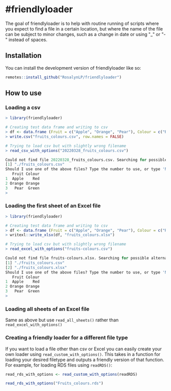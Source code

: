 #friendlyloader
========

The goal of friendlyloader is to help with routine running of scripts 
where you expect to find a file in a certain location, but where the
name of the file can be subject to minor changes, such as a change in 
date or using "_" or "-" instead of spaces.

## Installation

You can install the development version of friendlyloader like so:

``` r
remotes::install_github("RosalynLP/friendlyloader")
```

## How to use

### Loading a csv 
``` r
> library(friendlyloader)

# Creating test data frame and writing to csv
> df <- data.frame (Fruit = c("Apple", "Orange", "Pear"), Colour = c("Red", "Orange", "Green"))
> write.csv("fruits_colours.csv", row.names = FALSE)

# Trying to load csv but with slightly wrong filename
> read_csv_with_options("20220328_fruits_colours.csv")

Could not find file 20220328_fruits_colours.csv. Searching for possible alternatives.
[1] "./fruits_colours.csv"
Should I use one of the above files? Type the number to use, or type 'No' and press Enter.     1
   Fruit Colour
1  Apple    Red
2 Orange Orange
3   Pear  Green
> 

```

### Loading the first sheet of an Excel file
``` r
> library(friendlyloader)

# Creating test data frame and writing to csv
> df <- data.frame (Fruit = c("Apple", "Orange", "Pear"), Colour = c("Red", "Orange", "Green"))
> writexl::write_xlsx(df, "fruits_colours.xlsx")

# Trying to load csv but with slightly wrong filename
> read_excel_with_options("fruits-colours.csv")

Could not find file fruits-colours.xlsx. Searching for possible alternatives.
[1] "./fruits_colours.csv"
[2] "./fruits_colours.xlsx"
Should I use one of the above files? Type the number to use, or type 'No' and press Enter.     2
   Fruit Colour
1  Apple    Red
2 Orange Orange
3   Pear  Green
> 

```

### Loading all sheets of an Excel file

Same as above but use `read_all_sheets()` rather than `read_excel_with_options()`

### Creating a friendly loader for a different file type

If you want to load a file other than csv or Excel you can easily create your own loader 
using `read_custom_with_options()`. This takes in a function for loading your desired filetype
and outputs a friendly version of that function. For example, for loading RDS files using `readRDS()`:

```r
read_rds_with_options <- read_custom_with_options(readRDS)

read_rds_with_options("Fruits_colours.rds")

```



